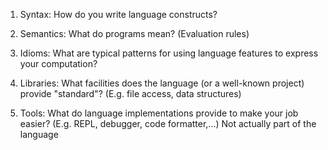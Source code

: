 1. Syntax: How do you write language constructs?

2. Semantics: What do programs mean? (Evaluation rules)

3. Idioms: What are typical patterns for using language features to express your computation?

4. Libraries: What facilities does the language (or a well-known project) provide "standard"? (E.g. file access, data structures)

5. Tools: What do language implementations provide to make your job easier? (E.g. REPL, debugger, code formatter,...) Not actually part of the language
